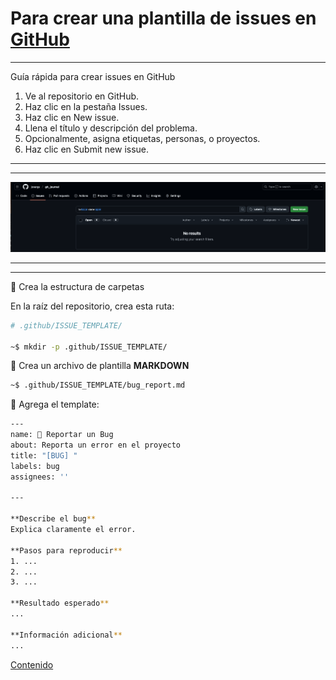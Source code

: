 # Para crear una plantilla de issues en [GitHub](https://github.com)

---

Guía rápida para crear issues en GitHub

1. Ve al repositorio en GitHub.
2. Haz clic en la pestaña Issues.
3. Haz clic en New issue.
4. Llena el título y descripción del problema.
5. Opcionalmente, asigna etiquetas, personas, o proyectos.
6. Haz clic en Submit new issue.

---
---
![Issues](Images/issues.png)

---
---

📁 Crea la estructura de carpetas

En la raíz del repositorio, crea esta ruta:

```bash
# .github/ISSUE_TEMPLATE/

~$ mkdir -p .github/ISSUE_TEMPLATE/
```

📝 Crea un archivo de plantilla **MARKDOWN**

```bash
~$ .github/ISSUE_TEMPLATE/bug_report.md
```

🧩 Agrega el template:

```bash
---
name: 🐛 Reportar un Bug
about: Reporta un error en el proyecto
title: "[BUG] "
labels: bug
assignees: ''

---

**Describe el bug**
Explica claramente el error.

**Pasos para reproducir**
1. ...
2. ...
3. ...

**Resultado esperado**
...

**Información adicional**
...
```

[Contenido](README.md)
